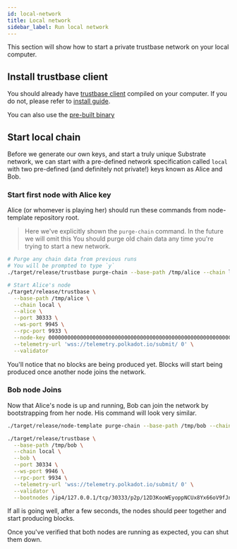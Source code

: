 ```yaml
---
id: local-network
title: Local network
sidebar_label: Run local network
---
```


This section will show how to start a private trustbase network on your local
computer.

## Install trustbase client

You should already have
[trustbase client](https://github.com/TrustBase/trustbase)
compiled on your computer.
If you do not, please refer to [install guide](install.md).

You can also use the [pre-built binary](https://github.com/TrustBase/trustbase/releases/tag/v0.2.0)

## Start local chain

Before we generate our own keys, and start a truly unique Substrate network, we can
start with a pre-defined network specification called `local` with two
pre-defined (and definitely not private!) keys known as Alice and Bob.

### Start first node with Alice key

Alice (or whomever is playing her) should run these commands from node-template repository root.

> Here we've explicitly shown the `purge-chain` command. In the future we will omit this You should
> purge old chain data any time you're trying to start a new network.

```bash
# Purge any chain data from previous runs
# You will be prompted to type `y`
./target/release/trustbase purge-chain --base-path /tmp/alice --chain local
```

```bash
# Start Alice's node
./target/release/trustbase \
  --base-path /tmp/alice \
  --chain local \
  --alice \
  --port 30333 \
  --ws-port 9945 \
  --rpc-port 9933 \
  --node-key 0000000000000000000000000000000000000000000000000000000000000001 \
  --telemetry-url 'wss://telemetry.polkadot.io/submit/ 0' \
  --validator
```

You'll notice that no blocks are being produced yet. Blocks will start being produced once another
node joins the network.

### Bob node Joins

Now that Alice's node is up and running, Bob can join the network by bootstrapping from her node.
His command will look very similar.

```bash
./target/release/node-template purge-chain --base-path /tmp/bob --chain local
```

```bash
./target/release/trustbase \
  --base-path /tmp/bob \
  --chain local \
  --bob \
  --port 30334 \
  --ws-port 9946 \
  --rpc-port 9934 \
  --telemetry-url 'wss://telemetry.polkadot.io/submit/ 0' \
  --validator \
  --bootnodes /ip4/127.0.0.1/tcp/30333/p2p/12D3KooWEyoppNCUx8Yx66oV9fJnriXwCcXwDDUA2kj6vnc6iDEp
```

If all is going well, after a few seconds, the nodes should peer together and start producing
blocks.

Once you've verified that both nodes are running as expected, you can shut them down.

